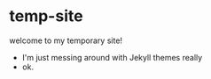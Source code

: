 # temp-site

welcome to my temporary site!

- I'm just messing around with Jekyll themes really
- ok.
